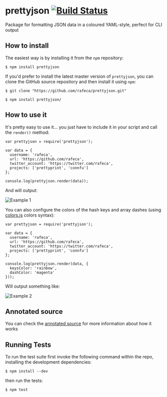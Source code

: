 # prettyjson [![Build Status](https://secure.travis-ci.org/rafeca/prettyjson.png)](http://travis-ci.org/rafeca/prettyjson)

Package for formatting JSON data in a coloured YAML-style, perfect for CLI output

## How to install

The easiest way is by installing it from the `npm` repository:
    
    $ npm install prettyjson

If you'd prefer to install the latest master version of `prettyjson`, you can clone the GitHub source repository
and then install it using `npm`:
    
    $ git clone "https://github.com/rafeca/prettyjson.git"
    
    $ npm install prettyjson/

## How to use it

It's pretty easy to use it... you just have to include it in your script and call the `render()` method:
    
    var prettyjson = require('prettyjson');
    
    var data = {
      username: 'rafeca',
      url: 'https://github.com/rafeca',
      twitter_account: 'https://twitter.com/rafeca',
      projects: ['prettyprint', 'connfu']
    };
    
    console.log(prettyjson.render(data));

And will output:
    
![Example 1](http://rafeca.com/prettyjson/images/example1.png)

You can also configure the colors of the hash keys and array dashes
(using [colors.js](https://github.com/Marak/colors.js) colors syntax):
    
    var prettyjson = require('prettyjson');

    var data = {
      username: 'rafeca',
      url: 'https://github.com/rafeca',
      twitter_account: 'https://twitter.com/rafeca',
      projects: ['prettyprint', 'connfu']
    };

    console.log(prettyjson.render(data, {
      keysColor: 'rainbow', 
      dashColor: 'magenta'
    }));

Will output something like:

![Example 2](http://rafeca.com/prettyjson/images/example2.png)

## Annotated source

You can check the [annotated source](http://rafeca.com/prettyjson/prettyjson.html) for more information about how it works

## Running Tests

To run the test suite first invoke the following command within the repo, installing the development dependencies:
    
    $ npm install --dev

then run the tests:
    
    $ npm test

